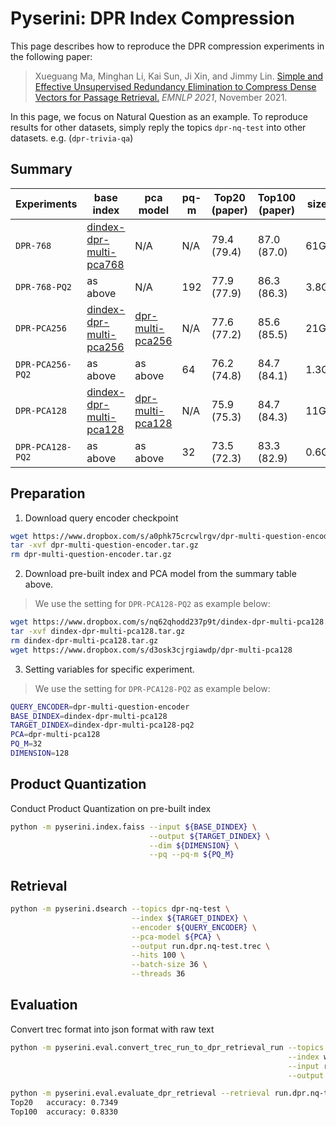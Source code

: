 # Pyserini: DPR Index Compression
This page describes how to reproduce the DPR compression experiments in the following paper:

> Xueguang Ma, Minghan Li, Kai Sun, Ji Xin, and Jimmy Lin. 
> [Simple and Effective Unsupervised Redundancy Elimination to Compress Dense Vectors for Passage Retrieval.](https://cs.uwaterloo.ca/~jimmylin/publications/Ma_etal_EMNLP2021.pdf)
> _EMNLP 2021_, November 2021.

In this page, we focus on Natural Question as an example.
To reproduce results for other datasets, simply reply the topics `dpr-nq-test` into other datasets. e.g. (`dpr-trivia-qa`)

## Summary

| Experiments      | base index              | pca model        | pq-m | Top20 (paper) | Top100 (paper) | size | 
|------------------|-------------------------|------------------|---------|-------|--------|----------|
| `DPR-768`          | [dindex-dpr-multi-pca768](https://www.dropbox.com/s/8v8ar8dhs1n0m1p/dindex-dpr-multi-pca768.tar.gz) | N/A              | N/A  | 79.4 (79.4) | 87.0 (87.0)  | 61G
| `DPR-768-PQ2`    | as above                | N/A              | 192  | 77.9 (77.9)  | 86.3 (86.3)  | 3.8G |
| `DPR-PCA256`     | [dindex-dpr-multi-pca256](https://www.dropbox.com/s/rd6d0whgoj5as2m/dindex-dpr-multi-pca256.tar.gz) | [dpr-multi-pca256](https://www.dropbox.com/s/apfl83pqeo2o45q/dpr-multi-pca256) | N/A  | 77.6 (77.2)  | 85.6 (85.5)   | 21G | 
| `DPR-PCA256-PQ2` | as above                | as above       | 64   | 76.2 (74.8)  | 84.7 (84.1)  | 1.3G  
| `DPR-PCA128`     | [dindex-dpr-multi-pca128](https://www.dropbox.com/s/nq62qhodd237p9t/dindex-dpr-multi-pca128.tar.gz) | [dpr-multi-pca128](https://www.dropbox.com/s/d3osk3cjrgiawdp/dpr-multi-pca128) | N/A  | 75.9 (75.3)  | 84.7 (84.3)   | 11G |
| `DPR-PCA128-PQ2` | as above                | as above         | 32   | 73.5 (72.3)  | 83.3 (82.9)  | 0.6G | 

## Preparation
1. Download query encoder checkpoint
```bash
wget https://www.dropbox.com/s/a0phk75crcwlrgv/dpr-multi-question-encoder.tar.gz
tar -xvf dpr-multi-question-encoder.tar.gz
rm dpr-multi-question-encoder.tar.gz
```

2. Download pre-built index and PCA model from the summary table above.
> We use the setting for `DPR-PCA128-PQ2` as example below:
```bash
wget https://www.dropbox.com/s/nq62qhodd237p9t/dindex-dpr-multi-pca128.tar.gz
tar -xvf dindex-dpr-multi-pca128.tar.gz
rm dindex-dpr-multi-pca128.tar.gz
wget https://www.dropbox.com/s/d3osk3cjrgiawdp/dpr-multi-pca128
```
3. Setting variables for specific experiment.
> We use the setting for `DPR-PCA128-PQ2` as example below:
```bash
QUERY_ENCODER=dpr-multi-question-encoder
BASE_DINDEX=dindex-dpr-multi-pca128
TARGET_DINDEX=dindex-dpr-multi-pca128-pq2
PCA=dpr-multi-pca128
PQ_M=32
DIMENSION=128
```

## Product Quantization
Conduct Product Quantization on pre-built index
```bash
python -m pyserini.index.faiss --input ${BASE_DINDEX} \
                               --output ${TARGET_DINDEX} \
                               --dim ${DIMENSION} \
                               --pq --pq-m ${PQ_M}
```

## Retrieval
```bash
python -m pyserini.dsearch --topics dpr-nq-test \
                           --index ${TARGET_DINDEX} \
                           --encoder ${QUERY_ENCODER} \
                           --pca-model ${PCA} \
                           --output run.dpr.nq-test.trec \
                           --hits 100 \
                           --batch-size 36 \
                           --threads 36
```

## Evaluation
Convert trec format into json format with raw text
```bash
python -m pyserini.eval.convert_trec_run_to_dpr_retrieval_run --topics dpr-nq-test \
                                                              --index wikipedia-dpr \
                                                              --input run.dpr.nq-test.trec \
                                                              --output run.dpr.nq-test.json
```

```bash
python -m pyserini.eval.evaluate_dpr_retrieval --retrieval run.dpr.nq-test.json --topk 20 100
Top20	accuracy: 0.7349
Top100	accuracy: 0.8330
```


